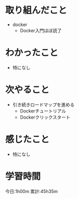 # 取り組んだこと
  - docker
    - Docker入門ほぼ読了

# わかったこと
  - 特になし

# 次やること
  - 引き続きロードマップを進める
    - Dockerチュートリアル
    - Dockerクリックスタート

# 感じたこと
  - 特になし

# 学習時間
今日:1h00m
累計:45h35m
